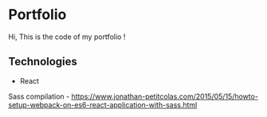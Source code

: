 # Portfolio
Hi, This is the code of my portfolio !
## Technologies
-   React

Sass compilation - https://www.jonathan-petitcolas.com/2015/05/15/howto-setup-webpack-on-es6-react-application-with-sass.html
